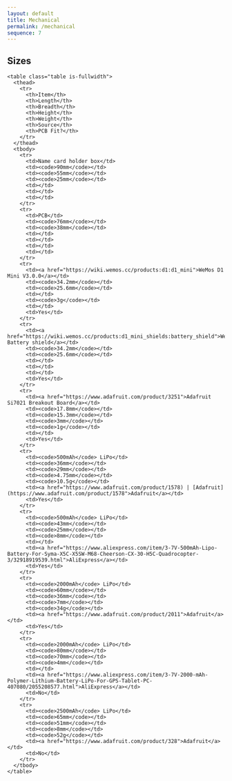 ```yaml
---
layout: default
title: Mechanical
permalink: /mechanical
sequence: 7
---
```


<section class="section is-small">
  <div class="container">
    <h2 class="title is-1">Sizes</h2>

    <table class="table is-fullwidth">
      <thead>
        <tr>
          <th>Item</th>
          <th>Length</th>
          <th>Breadth</th>
          <th>Height</th>
          <th>Weight</th>
          <th>Source</th>
          <th>PCB Fit?</th>
        </tr>
      </thead>
      <tbody>
        <tr>
          <td>Name card holder box</td>
          <td><code>90mm</code></td>
          <td><code>55mm</code></td>
          <td><code>25mm</code></td>
          <td></td>
          <td></td>
          <td></td>
        </tr>
        <tr>
          <td>PCB</td>
          <td><code>76mm</code></td>
          <td><code>38mm</code></td>
          <td></td>
          <td></td>
          <td></td>
          <td></td>
        </tr>
        <tr>
          <td><a href="https://wiki.wemos.cc/products:d1:d1_mini">WeMos D1 Mini V3.0.0</a></td>
          <td><code>34.2mm</code></td>
          <td><code>25.6mm</code></td>
          <td></td>
          <td><code>3g</code></td>
          <td></td>
          <td>Yes</td>
        </tr>
        <tr>
          <td><a href="https://wiki.wemos.cc/products:d1_mini_shields:battery_shield">WeMos Battery shield</a></td>
          <td><code>34.2mm</code></td>
          <td><code>25.6mm</code></td>
          <td></td>
          <td></td>
          <td></td>
          <td>Yes</td>
        </tr>
        <tr>
          <td><a href="https://www.adafruit.com/product/3251">Adafruit Si7021 Breakout Board</a></td>
          <td><code>17.8mm</code></td>
          <td><code>15.3mm</code></td>
          <td><code>3mm</code></td>
          <td><code>1g</code></td>
          <td></td>
          <td>Yes</td>
        </tr>
        <tr>
          <td><code>500mAh</code> LiPo</td>
          <td><code>36mm</code></td>
          <td><code>29mm</code></td>
          <td><code>4.75mm</code></td>
          <td><code>10.5g</code></td>
          <td><a href="https://www.adafruit.com/product/1578) | [Adafruit](https://www.adafruit.com/product/1578">Adafruit</a></td>
          <td>Yes</td>
        </tr>
        <tr>
          <td><code>500mAh</code> LiPo</td>
          <td><code>43mm</code></td>
          <td><code>25mm</code></td>
          <td><code>8mm</code></td>
          <td></td>
          <td><a href="https://www.aliexpress.com/item/3-7V-500mAh-Lipo-Battery-For-Syma-X5C-X5SW-M68-Cheerson-CX-30-H5C-Quadrocopter-3/32918919539.html">AliExpress</a></td>
          <td>Yes</td>
        </tr>
        <tr>
          <td><code>2000mAh</code> LiPo</td>
          <td><code>60mm</code></td>
          <td><code>36mm</code></td>
          <td><code>7mm</code></td>
          <td><code>34g</code></td>
          <td><a href="https://www.adafruit.com/product/2011">Adafruit</a></td>
          <td>Yes</td>
        </tr>
        <tr>
          <td><code>2000mAh</code> LiPo</td>
          <td><code>80mm</code></td>
          <td><code>70mm</code></td>
          <td><code>4mm</code></td>
          <td></td>
          <td><a href="https://www.aliexpress.com/item/3-7V-2000-mAh-Polymer-Lithium-Battery-LiPo-For-GPS-Tablet-PC-407080/2055208577.html">AliExpress</a></td>
          <td>No</td>
        </tr>
        <tr>
          <td><code>2500mAh</code> LiPo</td>
          <td><code>65mm</code></td>
          <td><code>51mm</code></td>
          <td><code>8mm</code></td>
          <td><code>52g</code></td>
          <td><a href="https://www.adafruit.com/product/328">Adafruit</a></td>
          <td>No</td>
        </tr>
      </tbody>
    </table>
  </div>
</section>
